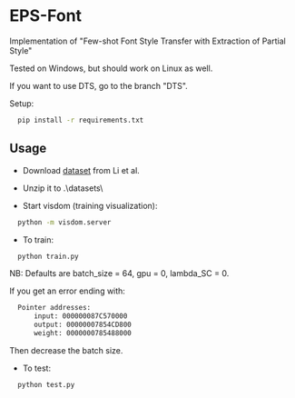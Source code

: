 # EPS-Font

Implementation of "Few-shot Font Style Transfer with Extraction of Partial Style"

Tested on Windows, but should work on Linux as well.

If you want to use DTS, go to the branch "DTS".

Setup:
``` bash
  pip install -r requirements.txt
```

## Usage

- Download [dataset](https://github.com/ligoudaner377/font_translator_gan) from Li et al. 

- Unzip it to .\datasets\

- Start visdom (training visualization):
``` bash
  python -m visdom.server
```

- To train:
``` bash
  python train.py
```

NB: Defaults are batch_size = 64, gpu = 0, lambda_SC = 0.

If you get an error ending with:
``` bash
  Pointer addresses:
      input: 000000087C570000
      output: 00000007854CD800
      weight: 0000000785488000
```
Then decrease the batch size.

- To test:
``` bash
  python test.py
```
